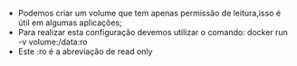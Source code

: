 * Podemos criar um volume que tem apenas permissão de leitura,isso é útil em algumas aplicações;
* Para realizar esta configuração devemos utilizar o comando: docker run -v volume:/data:ro
* Este :ro é a abreviação de read only